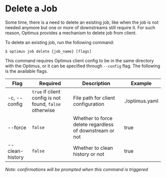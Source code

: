 # Delete a Job

Some time, there is a need to delete an existing job, like when the job is not needed anymore but one or more of downstreams still require it. For such reason, Optimus provides a mechanism to delete job from client.

To delete an existing job, run the following command:

```shell
$ optimus job delete {job_name} [flags]
```

This command requires Optimus client config to be in the same directory with the Optimus, or it can be specified through `--config` flag. The following is the available flags.

Flag | Required | Description | Example
--- | --- | --- | ---
-c, --config | `true` if client config is not found, `false` otherwise | File path for client configuration | ./optimus.yaml
--force | `false` | Whether to force delete regardless of downstream or not | true
--clean-history | `false` | Whether to clean history or not | true

_Note: confirmations will be prompted when this command is triggered_
